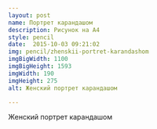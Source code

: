 ```yaml
---
layout: post
name: Портрет карандашом
description: Рисунок на А4
style: pencil
date:  2015-10-03 09:21:02
img: pencil/zhenskii-portret-karandashom
imgBigWidth: 1100
imgBigHeight: 1593
imgWidth: 190
imgHeight: 275
alt: Женский портрет карандашом

---
```


Женский портрет карандашом